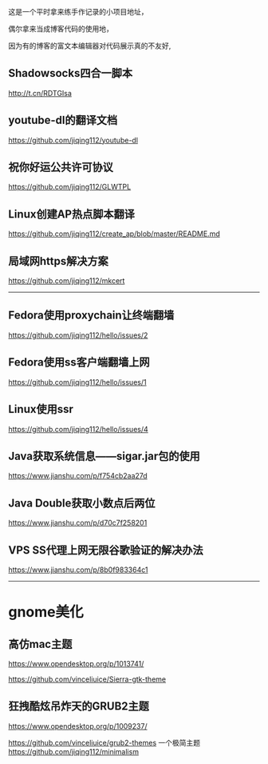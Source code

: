 这是一个平时拿来练手作记录的小项目地址，  

偶尔拿来当成博客代码的使用地，  

因为有的博客的富文本编辑器对代码展示真的不友好,  
## Shadowsocks四合一脚本
http://t.cn/RDTGIsa
## youtube-dl的翻译文档
https://github.com/jiqing112/youtube-dl
## 祝你好运公共许可协议
https://github.com/jiqing112/GLWTPL
## Linux创建AP热点脚本翻译
https://github.com/jiqing112/create_ap/blob/master/README.md
## 局域网https解决方案
https://github.com/jiqing112/mkcert



---
## Fedora使用proxychain让终端翻墙
https://github.com/jiqing112/hello/issues/2
## Fedora使用ss客户端翻墙上网
https://github.com/jiqing112/hello/issues/1
## Linux使用ssr
https://github.com/jiqing112/hello/issues/4
## Java获取系统信息——sigar.jar包的使用
https://www.jianshu.com/p/f754cb2aa27d
## Java Double获取小数点后两位
https://www.jianshu.com/p/d70c7f258201
## VPS SS代理上网无限谷歌验证的解决办法
https://www.jianshu.com/p/8b0f983364c1

---
# gnome美化
## 高仿mac主题
https://www.opendesktop.org/p/1013741/  

https://github.com/vinceliuice/Sierra-gtk-theme
## 狂拽酷炫吊炸天的GRUB2主题
https://www.opendesktop.org/p/1009237/  

https://github.com/vinceliuice/grub2-themes
一个极简主题  
https://github.com/jiqing112/minimalism


